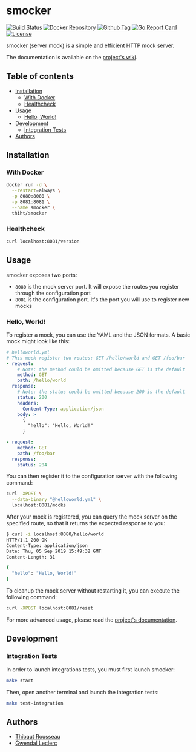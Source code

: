 # smocker

[![Build Status](https://img.shields.io/travis/Thiht/smocker/master?logo=travis)](https://travis-ci.org/Thiht/smocker)
[![Docker Repository](https://img.shields.io/badge/docker-thiht%2Fsmocker-blue?logo=docker)](https://hub.docker.com/r/thiht/smocker)
[![Github Tag](https://img.shields.io/github/tag/Thiht/smocker.svg?logo=github)](https://github.com/Thiht/smocker/tags/)
[![Go Report Card](https://goreportcard.com/badge/github.com/Thiht/smocker)](https://goreportcard.com/report/github.com/Thiht/smocker)
[![License](https://img.shields.io/github/license/Thiht/smocker?logo=open-source-initiative)](https://github.com/Thiht/smocker/blob/master/LICENSE)

smocker (server mock) is a simple and efficient HTTP mock server.

The documentation is available on the [project's wiki](https://github.com/Thiht/smocker/wiki).

## Table of contents

- [Installation](#installation)
  - [With Docker](#with-docker)
  - [Healthcheck](#healthcheck)
- [Usage](#usage)
  - [Hello, World!](#hello-world)
- [Development](#development)
  - [Integration Tests](#integration-tests)
- [Authors](#authors)

## Installation

### With Docker

```sh
docker run -d \
  --restart=always \
  -p 8080:8080 \
  -p 8081:8081 \
  --name smocker \
  thiht/smocker
```

### Healthcheck

```sh
curl localhost:8081/version
```

## Usage

smocker exposes two ports:

- `8080` is the mock server port. It will expose the routes you register through the configuration port
- `8081` is the configuration port. It's the port you will use to register new mocks

### Hello, World!

To register a mock, you can use the YAML and the JSON formats. A basic mock might look like this:

```yaml
# helloworld.yml
# This mock register two routes: GET /hello/world and GET /foo/bar
- request:
    # Note: the method could be omitted because GET is the default
    method: GET
    path: /hello/world
  response:
    # Note: the status could be omitted because 200 is the default
    status: 200
    headers:
      Content-Type: application/json
    body: >
      {
        "hello": "Hello, World!"
      }

- request:
    method: GET
    path: /foo/bar
  response:
    status: 204
```

You can then register it to the configuration server with the following command:

```sh
curl -XPOST \
  --data-binary "@helloworld.yml" \
  localhost:8081/mocks
```

After your mock is registered, you can query the mock server on the specified route, so that it returns the expected response to you:

```sh
$ curl -i localhost:8080/hello/world
HTTP/1.1 200 OK
Content-Type: application/json
Date: Thu, 05 Sep 2019 15:49:32 GMT
Content-Length: 31

{
  "hello": "Hello, World!"
}
```

To cleanup the mock server without restarting it, you can execute the following command:

```sh
curl -XPOST localhost:8081/reset
```

For more advanced usage, please read the [project's documentation](https://github.com/Thiht/smocker/wiki).

## Development

### Integration Tests

In order to launch integrations tests, you must first launch smocker:

```sh
make start
```

Then, open another terminal and launch the integration tests:

```sh
make test-integration
```

## Authors

- [Thibaut Rousseau](https://github.com/Thiht)
- [Gwendal Leclerc](https://github.com/gwleclerc)
